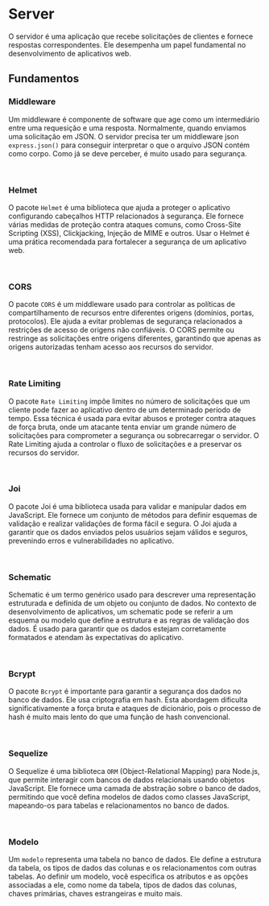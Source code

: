 # Server

O servidor é uma aplicação que recebe solicitações de clientes e fornece respostas correspondentes. Ele desempenha um papel fundamental no desenvolvimento de aplicativos web.

## Fundamentos

### __Middleware__
Um middleware é componente de software que age como um intermediário entre uma requesição e uma resposta. Normalmente, quando enviamos uma solicitação em JSON. O servidor precisa ter um middleware json `express.json()` para conseguir interpretar o que o arquivo JSON contém como corpo. Como já se deve perceber, é muito usado para segurança.

<br>

### __Helmet__
O pacote ``Helmet`` é uma biblioteca que ajuda a proteger o aplicativo configurando cabeçalhos HTTP relacionados à segurança. Ele fornece várias medidas de proteção contra ataques comuns, como Cross-Site Scripting (XSS), Clickjacking, Injeção de MIME e outros. Usar o Helmet é uma prática recomendada para fortalecer a segurança de um aplicativo web.

<br>

### __CORS__
O pacote ``CORS`` é um middleware usado para controlar as políticas de compartilhamento de recursos entre diferentes origens (domínios, portas, protocolos). Ele ajuda a evitar problemas de segurança relacionados a restrições de acesso de origens não confiáveis. O CORS permite ou restringe as solicitações entre origens diferentes, garantindo que apenas as origens autorizadas tenham acesso aos recursos do servidor.

<br>

### __Rate Limiting__
O pacote ``Rate Limiting`` impõe limites no número de solicitações que um cliente pode fazer ao aplicativo dentro de um determinado período de tempo. Essa técnica é usada para evitar abusos e proteger contra ataques de força bruta, onde um atacante tenta enviar um grande número de solicitações para comprometer a segurança ou sobrecarregar o servidor. O Rate Limiting ajuda a controlar o fluxo de solicitações e a preservar os recursos do servidor.

<br>

### __Joi__
O pacote Joi é uma biblioteca usada para validar e manipular dados em JavaScript. Ele fornece um conjunto de métodos para definir esquemas de validação e realizar validações de forma fácil e segura. O Joi ajuda a garantir que os dados enviados pelos usuários sejam válidos e seguros, prevenindo erros e vulnerabilidades no aplicativo.

<br>

### __Schematic__
Schematic é um termo genérico usado para descrever uma representação estruturada e definida de um objeto ou conjunto de dados. No contexto de desenvolvimento de aplicativos, um schematic pode se referir a um esquema ou modelo que define a estrutura e as regras de validação dos dados. É usado para garantir que os dados estejam corretamente formatados e atendam às expectativas do aplicativo.

<br>

### __Bcrypt__
O pacote `Bcrypt` é importante para garantir a segurança dos dados no banco de dados. Ele usa criptografia em hash. Esta abordagem dificulta significativamente a força bruta e ataques de dicionário, pois o processo de hash é muito mais lento do que uma função de hash convencional. 

<br>

### __Sequelize__
O Sequelize é uma biblioteca ``ORM`` (Object-Relational Mapping) para Node.js, que permite interagir com bancos de dados relacionais usando objetos JavaScript. Ele fornece uma camada de abstração sobre o banco de dados, permitindo que você defina modelos de dados como classes JavaScript, mapeando-os para tabelas e relacionamentos no banco de dados.

<br>

### __Modelo__
Um ``modelo`` representa uma tabela no banco de dados. Ele define a estrutura da tabela, os tipos de dados das colunas e os relacionamentos com outras tabelas. Ao definir um modelo, você especifica os atributos e as opções associadas a ele, como nome da tabela, tipos de dados das colunas, chaves primárias, chaves estrangeiras e muito mais.
